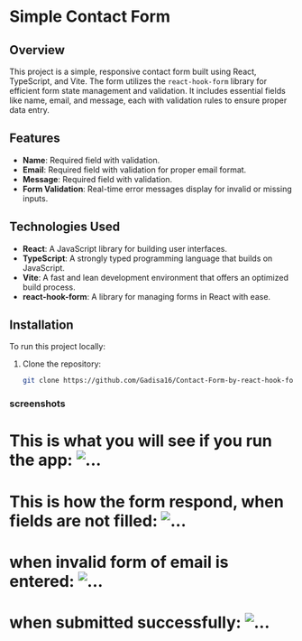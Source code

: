 # Simple Contact Form

## Overview

This project is a simple, responsive contact form built using React, TypeScript, and Vite. The form utilizes the `react-hook-form` library for efficient form state management and validation. It includes essential fields like name, email, and message, each with validation rules to ensure proper data entry.

## Features

- **Name**: Required field with validation.
- **Email**: Required field with validation for proper email format.
- **Message**: Required field with validation.
- **Form Validation**: Real-time error messages display for invalid or missing inputs.

## Technologies Used

- **React**: A JavaScript library for building user interfaces.
- **TypeScript**: A strongly typed programming language that builds on JavaScript.
- **Vite**: A fast and lean development environment that offers an optimized build process.
- **react-hook-form**: A library for managing forms in React with ease.

## Installation

To run this project locally:
1. Clone the repository:
   ```bash
   git clone https://github.com/Gadisa16/Contact-Form-by-react-hook-form.git


### screenshots
# This is what you will see if you run the app: ![...](./src/assets/Screenshot%20(846).png)
# This is how the form respond, when fields are not filled: ![...](./src/assets/Screenshot%20(847).png)
# when invalid form of email is entered: ![...](./src/assets/Screenshot%20(848).png)
# when submitted successfully: ![...](./src/assets/Screenshot%20(849).png)
